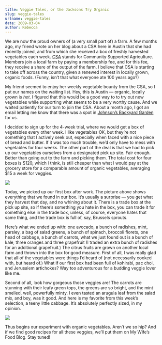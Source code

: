```yaml
---
title: Veggie Tales, or the Jacksons Try Organic
slug: veggie-tales
urlname: veggie-tales
date: 2009-03-04
author: Rebecca
---
```

We are now the proud owners of (a very small part of) a farm. A few months ago,
my friend wrote on her blog about a CSA here in Austin that she had recently
joined, and from which she received a box of freshly harvested vegetables each
week. [CSA][a] stands for Community Supported Agriculture. Members join a local
farm by paying a membership fee, and for this fee, they receive a share of the
output of the farm. I believe that CSA is starting to take off across the
country, given a renewed interest in locally grown, organic foods. (Funny,
isn&#x02bc;t that what everyone ate 100 years ago?)

[a]: https://www.nal.usda.gov/afsic/community-supported-agriculture

My friend seemed to enjoy her weekly vegetable bounty from the CSA, so I put our
names on the waiting list. Hey, this is Austin &mdash; organic, locally grown is
*hot*. I figured that this would be a good way to to try out new vegetables
while supporting what seems to be a very worthy cause. And we waited patiently
for our turn to join the CSA. About a month ago, I got an email letting me know
that there was a spot in [Johnson&#x02bc;s Backyard Garden][b] for us.

[b]: https://www.jbgorganic.com/

I decided to sign up for the 4-week trial, where we would get a box of
vegetables every other week. I like vegetables OK, but they&#x02bc;re not
something that I actively seek out, especially when faced with a nice piece of
bread and butter. If it was too much trouble, we&#x02bc;d only have to mess with
vegetables for four weeks. The other part of the deal is that we had to pick up
our vegetables ourselves from a designated pick up site. Fair enough. Better
than going out to the farm and picking them. The total cost for four boxes is
$120, which I think, is still cheaper than what I would pay at the grocery store
for a comparable amount of organic vegetables, averaging $15 a week for veggies.

<img src="{static}/images/2009-03-04-vegetables.jpg" class="img-fluid">

Today, we picked up our first box after work. The picture above shows everything
that we found in our box. It&#x02bc;s usually a surprise &mdash; you get what
they harvest that day, and no whining about it. There is a trade box at the pick
up site, so if there&#x02bc;s something you hate in the box, you can trade it
for something else in the trade box, unless, of course, everyone hates that same
thing, and the trade box is full of, say, Brussels sprouts.

Here&#x02bc;s what we ended up with: one avocado, a bunch of radishes, mint,
parsley, a bag of salad greens, a bunch of spinach, broccoli florets, one head
of cabbage, a bunch of carrots, what we just found out is a bunch of kale, three
oranges and three grapefruit (I traded an extra bunch of radishes for an
additional grapefruit.) The citrus fruits are grown on another local farm and
thrown into the box for good measure. First of all, I was really glad that all
of the vegetables were things I&#x02bc;d heard of (not necessarily cooked with,
but heard of.) What if our first box had been full of kohlrabi, pac choi, and
Jerusalem artichokes? Way too adventurous for a budding veggie lover like me.

Second of all, look how gorgeous those veggies are! The carrots are stunning
with their leafy green tops, the greens are so bright, and the mint smelled,
well, powerfully minty. I even tasted an arugula leaf from the salad mix, and
boy, was it good. And here is my favorite from this week&#x02bc;s selection, a
teeny little cabbage. It&#x02bc;s absolutely perfectly sized, in my opinion.

<img src="{static}/images/2009-03-04-cabbage.jpg" class="img-fluid">

Thus begins our experiment with organic vegetables. Aren&#x02bc;t we so hip? And
if we find good recipes for all these veggies, we&#x02bc;ll put them on My
Wife&#x02bc;s Food Blog. Stay tuned!
